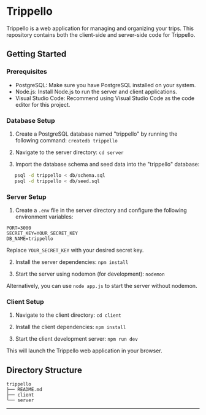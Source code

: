 # Trippello

Trippello is a web application for managing and organizing your trips. This repository contains both the client-side and server-side code for Trippello.

## Getting Started

### Prerequisites

- PostgreSQL: Make sure you have PostgreSQL installed on your system.
- Node.js: Install Node.js to run the server and client applications.
- Visual Studio Code: Recommend using Visual Studio Code as the code editor for this project.

### Database Setup

1. Create a PostgreSQL database named "trippello" by running the following command:
```createdb trippello```

2. Navigate to the server directory:
```cd server```

3. Import the database schema and seed data into the "trippello" database:
```sh
   psql -d trippello < db/schema.sql
   psql -d trippello < db/seed.sql
```

### Server Setup

1. Create a `.env` file in the server directory and configure the following environment variables:

```
PORT=3000
SECRET_KEY=YOUR_SECRET_KEY
DB_NAME=trippello
```

Replace `YOUR_SECRET_KEY` with your desired secret key.

2. Install the server dependencies:
```npm install```

3. Start the server using nodemon (for development):
```nodemon```

Alternatively, you can use `node app.js` to start the server without nodemon.

### Client Setup

1. Navigate to the client directory:
```cd client```

2. Install the client dependencies:
```npm install```

3. Start the client development server:
```npm run dev```

This will launch the Trippello web application in your browser.


## Directory Structure

```text
trippello
├── README.md
├── client
└── server
```

---
















